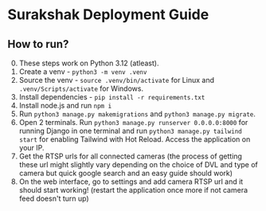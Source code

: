 # Surakshak Deployment Guide

## How to run?
0. These steps work on Python 3.12 (atleast).
1. Create a venv - `python3 -m venv .venv`
2. Source the venv - `source .venv/bin/activate` for Linux and `.venv/Scripts/activate` for Windows.
3. Install dependencies - `pip install -r requirements.txt`
4. Install node.js and run `npm i`
5. Run `python3 manage.py makemigrations` and `python3 manage.py migrate`. 
6. Open 2 terminals. Run `python3 manage.py runserver 0.0.0.0:8000` for running Django in one terminal and run `python3 manage.py tailwind start` for enabling Tailwind with Hot Reload. Access the application on your IP.
7. Get the RTSP urls for all connected cameras (the process of getting these url might slightly vary depending on the choice of DVL and type of camera but quick google search and an easy guide should work)
8. On the web interface, go to settings and add camera RTSP url and it should start working! (restart the application once more if not camera feed doesn't turn up)

